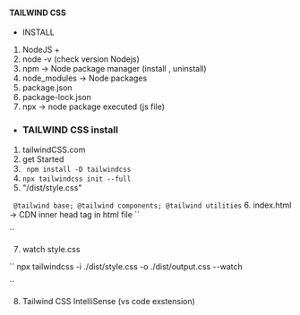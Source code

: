 #### TAILWIND CSS

- INSTALL

1. NodeJS +
2. node -v (check version Nodejs)
3. npm -> Node package manager (install , uninstall)
4. node_modules -> Node packages
5. package.json
6. package-lock.json
7. npx -> node package executed (js file)



- ### TAILWIND CSS install

1. tailwindCSS.com
2. get Started
3. `` npm install -D tailwindcss``
4. `` npx tailwindcss init --full ``
5. "/dist/style.css"
 
 ``  @tailwind base;
     @tailwind components;
     @tailwind utilities
 ``
6. index.html -> CDN  inner head tag in html file
``
<script src="https://cdn.tailwindcss.com"></script>

``

7. watch style.css

``
npx tailwindcss -i ./dist/style.css -o ./dist/output.css --watch

``

8. Tailwind CSS IntelliSense (vs code exstension)

 
